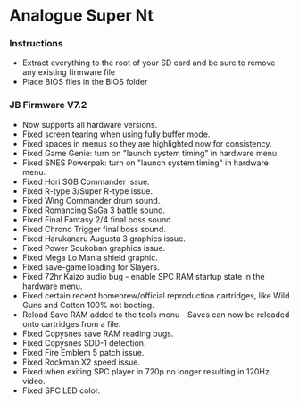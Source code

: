 # Analogue Super Nt
### Instructions
- Extract everything to the root of your SD card and be sure to remove any existing firmware file
- Place BIOS files in the BIOS folder
###  JB Firmware V7.2
- Now supports all hardware versions.
- Fixed screen tearing when using fully buffer mode.
- Fixed spaces in menus so they are highlighted now for consistency.
- Fixed Game Genie: turn on "launch system timing" in hardware menu.
- Fixed SNES Powerpak: turn on "launch system timing" in hardware menu.
- Fixed Hori SGB Commander issue.
- Fixed R-type 3/Super R-type issue.
- Fixed Wing Commander drum sound.
- Fixed Romancing SaGa 3 battle sound.
- Fixed Final Fantasy 2/4 final boss sound.
- Fixed Chrono Trigger final boss sound.
- Fixed Harukanaru Augusta 3 graphics issue.
- Fixed Power Soukoban graphics issue.
- Fixed Mega Lo Mania shield graphic.
- Fixed save-game loading for Slayers.
- Fixed 72hr Kaizo audio bug - enable SPC RAM startup state in the hardware menu.
- Fixed certain recent homebrew/official reproduction cartridges, like Wild Guns and Cotton 100% not booting.
- Reload Save RAM added to the tools menu - Saves can now be reloaded onto cartridges from a file.
- Fixed Copysnes save RAM reading bugs.
- Fixed Copysnes SDD-1 detection.
- Fixed Fire Emblem 5 patch issue.
- Fixed Rockman X2 speed issue.
- Fixed when exiting SPC player in 720p no longer resulting in 120Hz video.
- Fixed SPC LED color.
